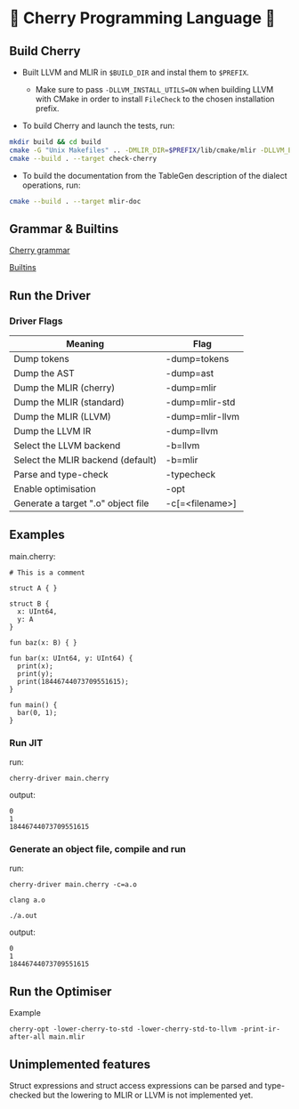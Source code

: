 # 🍒 Cherry Programming Language 🍒

## Build Cherry

- Built LLVM and MLIR in `$BUILD_DIR` and instal them to `$PREFIX`.
  - Make sure to pass `-DLLVM_INSTALL_UTILS=ON` when building LLVM with CMake in order to install `FileCheck` to the chosen installation prefix.

- To build Cherry and launch the tests, run:
```sh
mkdir build && cd build
cmake -G "Unix Makefiles" .. -DMLIR_DIR=$PREFIX/lib/cmake/mlir -DLLVM_EXTERNAL_LIT=$BUILD_DIR/bin/llvm-lit
cmake --build . --target check-cherry
```
- To build the documentation from the TableGen description of the dialect operations, run:
```sh
cmake --build . --target mlir-doc
```
## Grammar & Builtins
[Cherry grammar](/docs/Grammar.md)

[Builtins](/docs/Builtins.md)

## Run the Driver

### Driver Flags
Meaning                             |  Flag
|-----------------------------------|-------------------|
Dump tokens 			            | -dump=tokens
Dump the AST                        | -dump=ast
Dump the MLIR (cherry)              | -dump=mlir
Dump the MLIR (standard)            | -dump=mlir-std
Dump the MLIR (LLVM)                | -dump=mlir-llvm
Dump the LLVM IR                    | -dump=llvm
Select the LLVM backend             | -b=llvm
Select the MLIR backend (default)   | -b=mlir
Parse and type-check                | -typecheck
Enable optimisation                 | -opt
Generate a target ".o" object file  | -c[=\<filename>]  

## Examples
main.cherry:
```
# This is a comment

struct A { }

struct B {
  x: UInt64,
  y: A
}

fun baz(x: B) { }

fun bar(x: UInt64, y: UInt64) {
  print(x);
  print(y);
  print(18446744073709551615);
}

fun main() {
  bar(0, 1);
}
```

### Run JIT
run:
```
cherry-driver main.cherry
```
output:
```
0
1
18446744073709551615
```

### Generate an object file, compile and run
run:
```
cherry-driver main.cherry -c=a.o

clang a.o

./a.out 
```
output:
```
0
1
18446744073709551615
```

## Run the Optimiser
Example
```
cherry-opt -lower-cherry-to-std -lower-cherry-std-to-llvm -print-ir-after-all main.mlir
```

## Unimplemented features
Struct expressions and struct access expressions 
can be parsed and type-checked but the lowering 
to MLIR or LLVM is not implemented yet.
